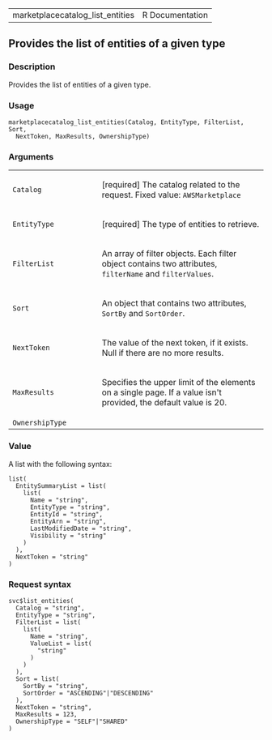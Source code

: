 <table style="width: 100%;">
<tbody>
<tr class="odd">
<td>marketplacecatalog_list_entities</td>
<td style="text-align: right;">R Documentation</td>
</tr>
</tbody>
</table>

## Provides the list of entities of a given type

### Description

Provides the list of entities of a given type.

### Usage

    marketplacecatalog_list_entities(Catalog, EntityType, FilterList, Sort,
      NextToken, MaxResults, OwnershipType)

### Arguments

<table>
<colgroup>
<col style="width: 35%" />
<col style="width: 65%" />
</colgroup>
<tbody>
<tr class="odd">
<td><code
id="marketplacecatalog_list_entities_:_Catalog">Catalog</code></td>
<td><p>[required] The catalog related to the request. Fixed value:
<code>AWSMarketplace</code></p></td>
</tr>
<tr class="even">
<td><code
id="marketplacecatalog_list_entities_:_EntityType">EntityType</code></td>
<td><p>[required] The type of entities to retrieve.</p></td>
</tr>
<tr class="odd">
<td><code
id="marketplacecatalog_list_entities_:_FilterList">FilterList</code></td>
<td><p>An array of filter objects. Each filter object contains two
attributes, <code>filterName</code> and
<code>filterValues</code>.</p></td>
</tr>
<tr class="even">
<td><code id="marketplacecatalog_list_entities_:_Sort">Sort</code></td>
<td><p>An object that contains two attributes, <code>SortBy</code> and
<code>SortOrder</code>.</p></td>
</tr>
<tr class="odd">
<td><code
id="marketplacecatalog_list_entities_:_NextToken">NextToken</code></td>
<td><p>The value of the next token, if it exists. Null if there are no
more results.</p></td>
</tr>
<tr class="even">
<td><code
id="marketplacecatalog_list_entities_:_MaxResults">MaxResults</code></td>
<td><p>Specifies the upper limit of the elements on a single page. If a
value isn't provided, the default value is 20.</p></td>
</tr>
<tr class="odd">
<td><code
id="marketplacecatalog_list_entities_:_OwnershipType">OwnershipType</code></td>
<td></td>
</tr>
</tbody>
</table>

### Value

A list with the following syntax:

    list(
      EntitySummaryList = list(
        list(
          Name = "string",
          EntityType = "string",
          EntityId = "string",
          EntityArn = "string",
          LastModifiedDate = "string",
          Visibility = "string"
        )
      ),
      NextToken = "string"
    )

### Request syntax

    svc$list_entities(
      Catalog = "string",
      EntityType = "string",
      FilterList = list(
        list(
          Name = "string",
          ValueList = list(
            "string"
          )
        )
      ),
      Sort = list(
        SortBy = "string",
        SortOrder = "ASCENDING"|"DESCENDING"
      ),
      NextToken = "string",
      MaxResults = 123,
      OwnershipType = "SELF"|"SHARED"
    )
